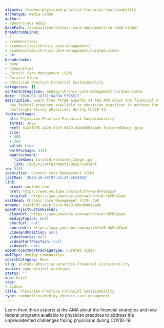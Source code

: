 ```yaml
---
aliases: /videos/physician-practice-financial-sustainability
archetype: media-video
author:
- OpenProject Admin
basePath: /communities/chronic-care-management/curated-video/
breadcrumbLinks:
- /
- /communities/
- /communities/chronic-care-management/
- /communities/chronic-care-management/curated-video
- '#'
breadcrumbs:
- Home
- Communities
- Chronic Care Management (CCM)
- Curated Video
- Physician Practice Financial Sustainability
categories: []
contentCategories: medigy-chronic-care-management-curated-video
date: '2020-08-18T11:04:08.539651Z'
description: Learn from three experts at the AMA about the financial strategies and
  new federal programs available to physician practices to address the unprecedented
  challenges facing physicians during COVID-19.
featuredImage:
  alt: Physician Practice Financial Sustainability
  format: JPEG
  href: 82a3f795-a42b-52c9-9479-84bdb861aade-featuredImage.jpeg
  size:
  - 480
  - 360
  valid: true
  workPackage: 3138
  wpAttachment:
    fileName: Curated_Featured_Image.jpg
    link: /api/v3/attachments/8918/content
id: 3138
identifier: Chronic Care Management (CCM)
lastMod: '2020-10-28T07:33:47.263206Z'
link:
  brand: youtube.com
  href: https://www.youtube.com/watch?v=B-hkFbUZwa4
  original: https://www.youtube.com/watch?v=B-hkFbUZwa4
mastHead: Chronic Care Management (CCM) CoP
mdName: 82a3f795-a42b-52c9-9479-84bdb861aade
openProjectCustomFields:
  cleanUrl: https://www.youtube.com/watch?v=B-hkFbUZwa4
  medigyTopics: null
  shortUrl: null
  sourceUrl: https://www.youtube.com/watch?v=B-hkFbUZwa4
  videoEndPosition: null
  videoSource: null
  videoStartPosition: null
  videoUrl: null
openProjectWorkPackageType: Curated Video
owlType: Medigy Communities
searchCategory: News
slug: youtube-physician-practice-financial-sustainability
source: open-project-curations
status: ''
sub: brief
tags:
- videos
title: Physician Practice Financial Sustainability
type: communities/medigy-chronic-care-management
---
```


Learn from three experts at the AMA about the financial strategies and new federal programs available to physician practices to address the unprecedented challenges facing physicians during COVID-19.